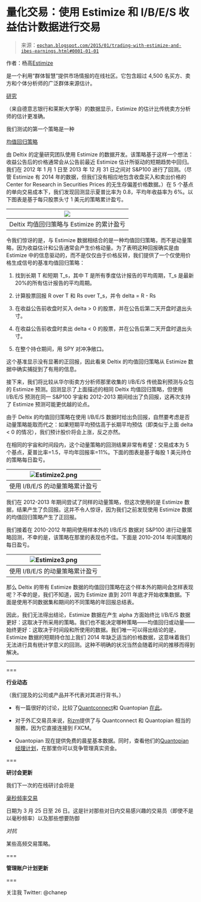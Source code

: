 <!--yml

类别：未分类

日期：2024-05-12 18:57:14

-->

# 量化交易：使用 Estimize 和 I/B/E/S 收益估计数据进行交易

> 来源：[`epchan.blogspot.com/2015/01/trading-with-estimize-and-ibes-earnings.html#0001-01-01`](http://epchan.blogspot.com/2015/01/trading-with-estimize-and-ibes-earnings.html#0001-01-01)

作者：杨高[Estimize](http://www.estimize.com/)

是一个利用“群体智慧”提供市场情报的在线社区。它包含超过 4,500 名买方、卖方和个体分析师的广泛群体来源估计。

[研究](http://www.estimize.com/api)

（来自德意志银行和莱斯大学等）的数据显示，Estimize 的估计比传统卖方分析师的估计更准确。

我们测试的第一个策略是一种

[均值回归策略](http://www.deltixlab.com/research)

由 Deltix 的定量研究团队使用 Estimize 的数据开发。该策略基于这样一个想法：收益公告后的价格通常会从公告前最近 Estimize 估计所驱动的短期趋势中回归。我们在 2012 年 1 月 1 日至 2013 年 12 月 31 日之间对 S&P100 进行了回测。（尽管 Estimize 有 2014 年的数据，但我们没有相应地包含收盘买入和卖出价格的 Center for Research in Securities Prices 的无生存偏差价格数据。）在 5 个基点的单向交易成本下，我们发现回测显示夏普比率为 0.8，平均年收益率为 6%。以下图表是基于每只股票头寸 1 美元的策略累计盈亏。

| ![](https://blogger.googleusercontent.com/img/b/R29vZ2xl/AVvXsEiXC7CpKDYxSfowewc-fjhpePsQJpmFhDeiNkQ2zlIXfSUgO5jd7pKnS4lgGxG7JX6ZPdeb7-eUkwKHJ8Vyuua-OYuRWcjfZIUIC_EcoLB1xiJixhwEu-cicHrIsqtMxFTzetlwyg/s1600/Estimize1.png) |
| --- |
| Deltix 均值回归策略与 Estimize 的累计盈亏 |

令我们惊讶的是，与 Estimize 数据相结合的是一种均值回归策略，而不是动量策略，因为收益估计和公告通常会产生价格动量。为了表明这种回报确实是由 Estimize 中的信息驱动的，而不是仅仅由于价格反转，我们提供了一个仅使用价格生成信号的基准均值回归策略：

1. 找到长期 T 和短期 T_s，其中 T 是所有季度估计报告的平均周期，T_s 是最新 20%的所有估计报告的平均周期。

2. 计算股票回报 R over T 和 Rs over T_s，并令 delta = R - Rs

3. 在收益公告前收盘时买入 delta > 0 的股票，并在公告后第二天开盘时退出头寸。

4. 在收益公告前收盘时卖出 delta < 0 的股票，并在公告后第二天开盘时退出头寸。

5. 在整个持仓期间，用 SPY 对冲净敞口。

这个基准显示没有显著的正回报，因此看来 Deltix 的均值回归策略从 Estimize 数据中确实捕捉到了有用的信息。

接下来，我们将比较从华尔街卖方分析师那里收集的 I/B/E/S 传统盈利预测与众包的 Estimize 预测。回测显示了上面描述的相同 Deltix 均值回归策略，但使用 I/B/E/S 预测在同一 S&P100 宇宙和 2012-2013 期间给出了负回报，这再次支持了 Estimize 预测可能更优越的论点。

由于 Deltix 的均值回归策略在使用 I/B/E/S 数据时给出负回报，自然要考虑是否动量策略能取而代之：如果短期平均预估高于长期平均预估（即类似于上面 delta < 0 的情况），我们预计股价将会上涨，反之亦然。

在相同的宇宙和时间段内，这个动量策略的回测结果非常有希望：交易成本为 5 个基点，夏普比率=1.5，平均年回报率=11%。下面的图表是基于每股 1 美元持仓的策略每日盈亏。

| ![Estimize2.png](https://blogger.googleusercontent.com/img/b/R29vZ2xl/AVvXsEgFSCol46wXxxRFvYNd6c5PYGHJ5HoisL34yW_1OK7EzzHHr-OO1Y-IiVE_J56DZbJK6S4suSY3Fr6neslgE8YgnQND6G19EYbV2IAsofnjQLlUrdfdIIpGGAh3A77NMX0PhnZybg/s1600/Estimize2.png) |
| --- |
| 使用 I/B/E/S 的动量策略累计盈亏 |

我们在 2012-2013 年期间尝试了同样的动量策略，但这次使用的是 Estimize 数据，结果产生了负回报。这并不令人惊讶，因为我们之前发现使用 Estimize 数据的均值回归策略产生了正回报。

我们接着在 2010-2012 年期间使用样本外的 I/B/E/S 数据对 S&P100 进行动量策略回测，不幸的是，该策略在那里的表现也不佳。下面是 2010-2014 年间策略的每日盈亏。

| ![Estimize3.png](https://blogger.googleusercontent.com/img/b/R29vZ2xl/AVvXsEidNjbkwFj65IfsehpkmF6r4DXC9Ibr_QljgxDKCj1QnoTN77FtiC4dUMDLWRM_QVML_8QHmk3HhCttxYAl4souHsVSPYj_620uvGI5-sqJK2dGuXqXg7dMWc-6umRFpel4DBCOpg/s1600/Estimize3.png) |
| --- |
| 使用 I/B/E/S 的动量策略累计盈亏 |

那么 Deltix 的带有 Estimize 数据的均值回归策略在这个样本外的期间会怎样表现呢？不幸的是，我们不知道，因为 Estimize 直到 2011 年底才开始收集数据。下面是使用不同数据集和期间的不同策略的年回报总结表。

因此，我们无法得出结论，Estimize 数据在产生 alpha 方面始终比 I/B/E/S 数据更好：这取决于所采用的策略。我们也不能决定哪种策略——均值回归或动量——始终更好：这取决于时间段和所使用的数据。我们唯一可以得出结论的是，Estimize 数据的短期持仓加上我们 2014 年缺乏适当的价格数据，这意味着我们无法进行具有统计学意义的回测。这种不明确的状况当然会随着时间的推移而得到解决。

_________

===

**行业动态**

（我们提及的公司或产品并不代表对其进行背书。）

+   有一篇很好的讨论，比较了[Quantconnect](http://quantconnect.com/)和 Quantopian [在此](http://www.quora.com/Quantitative-Finance/What-are-the-advantages-and-disadvantages-of-Quantopian-v-Quantconnect)。

+   对于外汇交易员来说，[Rizm](http://rizm.io/)提供了与 Quantconnect 和 Quantopian 相当的服務，因为它直接连接到 FXCM。

+   Quantopian 现在提供免费的晨星基本数据。同时，查看他们的[Quantopian 经理计划](https://www.quantopian.com/posts/announcing-the-quantopian-managers-program)，在那里你可以竞争管理真实资金。

===

**研讨会更新**

我们下一次的在线研讨会将是

[毫秒频率交易](http://www.epchan.com/workshops/)

日期为 3 月 25 日至 26 日。这是针对那些对日内交易感兴趣的交易员（即使不是以毫秒频率）以及那些想要防御

*对抗*

某些高频交易策略。

===

**管理账户计划更新**

===

关注我 Twitter: @chanep
